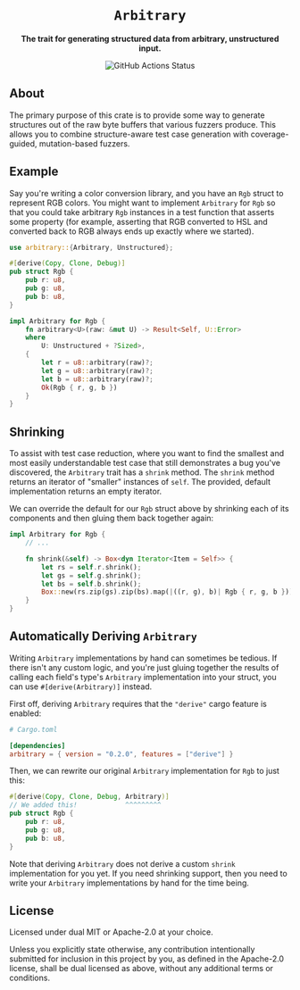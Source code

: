 <div align="center">

  <h1><code>Arbitrary</code></h1>

  <p><strong>The trait for generating structured data from arbitrary, unstructured input.</strong></p>

  <img alt="GitHub Actions Status" src="https://github.com/rust-fuzz/rust_arbitrary/workflows/Rust/badge.svg"/>

</div>

## About

The primary purpose of this crate is to provide some way to generate structures
out of the raw byte buffers that various fuzzers produce. This allows you to
combine structure-aware test case generation with coverage-guided,
mutation-based fuzzers.

## Example

Say you're writing a color conversion library, and you have an `Rgb` struct to
represent RGB colors. You might want to implement `Arbitrary` for `Rgb` so that
you could take arbitrary `Rgb` instances in a test function that asserts some
property (for example, asserting that RGB converted to HSL and converted back to
RGB always ends up exactly where we started).

```rust
use arbitrary::{Arbitrary, Unstructured};

#[derive(Copy, Clone, Debug)]
pub struct Rgb {
    pub r: u8,
    pub g: u8,
    pub b: u8,
}

impl Arbitrary for Rgb {
    fn arbitrary<U>(raw: &mut U) -> Result<Self, U::Error>
    where
        U: Unstructured + ?Sized>,
    {
        let r = u8::arbitrary(raw)?;
        let g = u8::arbitrary(raw)?;
        let b = u8::arbitrary(raw)?;
        Ok(Rgb { r, g, b })
    }
}
```

## Shrinking

To assist with test case reduction, where you want to find the smallest and most
easily understandable test case that still demonstrates a bug you've discovered,
the `Arbitrary` trait has a `shrink` method. The `shrink` method returns an
iterator of "smaller" instances of `self`. The provided, default implementation
returns an empty iterator.

We can override the default for our `Rgb` struct above by shrinking each of its
components and then gluing them back together again:

```rust
impl Arbitrary for Rgb {
    // ...

    fn shrink(&self) -> Box<dyn Iterator<Item = Self>> {
        let rs = self.r.shrink();
        let gs = self.g.shrink();
        let bs = self.b.shrink();
        Box::new(rs.zip(gs).zip(bs).map(|((r, g), b)| Rgb { r, g, b }))
    }
}
```

## Automatically Deriving `Arbitrary`

Writing `Arbitrary` implementations by hand can sometimes be tedious. If there
isn't any custom logic, and you're just gluing together the results of calling
each field's type's `Arbitrary` implementation into your struct, you can use
`#[derive(Arbitrary)]` instead.

First off, deriving `Arbitrary` requires that the `"derive"` cargo feature is
enabled:

```toml
# Cargo.toml

[dependencies]
arbitrary = { version = "0.2.0", features = ["derive"] }
```

Then, we can rewrite our original `Arbitrary` implementation for `Rgb` to just
this:

```rust
#[derive(Copy, Clone, Debug, Arbitrary)]
// We added this!            ^^^^^^^^^
pub struct Rgb {
    pub r: u8,
    pub g: u8,
    pub b: u8,
}
```

Note that deriving `Arbitrary` does not derive a custom `shrink` implementation
for you yet. If you need shrinking support, then you need to write your
`Arbitrary` implementations by hand for the time being.

## License

Licensed under dual MIT or Apache-2.0 at your choice.

Unless you explicitly state otherwise, any contribution intentionally submitted
for inclusion in this project by you, as defined in the Apache-2.0 license,
shall be dual licensed as above, without any additional terms or conditions.
